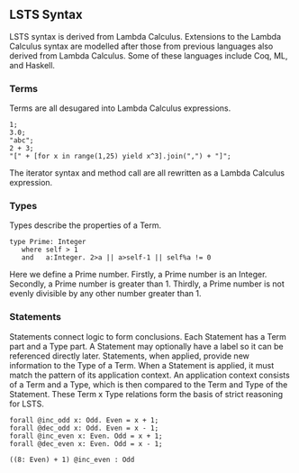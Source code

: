 ## LSTS Syntax

LSTS syntax is derived from Lambda Calculus.
Extensions to the Lambda Calculus syntax are modelled after those from previous languages also derived from Lambda Calculus.
Some of these languages include Coq, ML, and Haskell.

### Terms

Terms are all desugared into Lambda Calculus expressions.

```lsts
1;
3.0;
"abc";
2 + 3;
"[" + [for x in range(1,25) yield x^3].join(",") + "]";
```

The iterator syntax and method call are all rewritten as a Lambda Calculus expression.

### Types

Types describe the properties of a Term.

```lsts
type Prime: Integer
   where self > 1
   and   a:Integer. 2>a || a>self-1 || self%a != 0
```

Here we define a Prime number.
Firstly, a Prime number is an Integer.
Secondly, a Prime number is greater than 1.
Thirdly, a Prime number is not evenly divisible by any other number greater than 1.

### Statements

Statements connect logic to form conclusions.
Each Statement has a Term part and a Type part.
A Statement may optionally have a label so it can be referenced directly later.
Statements, when applied, provide new information to the Type of a Term.
When a Statement is applied, it must match the pattern of its application context.
An application context consists of a Term and a Type, which is then compared to the Term and Type of the Statement.
These Term x Type relations form the basis of strict reasoning for LSTS.

```lsts
forall @inc_odd x: Odd. Even = x + 1;
forall @dec_odd x: Odd. Even = x - 1;
forall @inc_even x: Even. Odd = x + 1;
forall @dec_even x: Even. Odd = x - 1;

((8: Even) + 1) @inc_even : Odd
```

